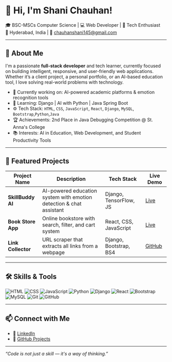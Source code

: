 # 👋 Hi, I'm Shani Chauhan!

🎓 BSC-MSCs Computer Science | 💻 Web Developer | 🌟 Tech Enthusiast  
📍 Hyderabad, India | 📧 chauhanshani145@gmail.com  

---

## 🚀 About Me

I'm a passionate **full-stack developer** and tech learner, currently focused on building intelligent, responsive, and user-friendly web applications. Whether it’s a client project, a personal portfolio, or an AI-based education tool, I love solving real-world problems with technology.

- 🔭 Currently working on: AI-powered academic platforms & emotion recognition tools
- 🌱 Learning: Django | AI with Python | Java Spring Boot
- ⚙️ Tech Stack: `HTML`, `CSS`, `JavaScript`, `React`, `Django`, `MySQL`, `Bootstrap`,`Python`,`Java`
- 🏆 Achievements: 2nd Place in Java Debugging Competition @ St. Anna's College
- 📚 Interests: AI in Education, Web Development, and Student Productivity Tools

---

## 💼 Featured Projects

| Project Name       | Description                                                           | Tech Stack                | Live Demo |
|--------------------|-----------------------------------------------------------------------|---------------------------|-----------|
| **SkillBuddy AI**  | AI-powered education system with emotion detection & chat assistant  | Django, TensorFlow, JS    | [Live](https://github.com/Shani871/SkillBuddy) |
| **Book Store App** | Online bookstore with search, filter, and cart system                | React, CSS, JavaScript    | [Live](https://tiny-haupia-324cc4.netlify.app/) |
| **Link Collector** | URL scraper that extracts all links from a webpage                  | Django, Bootstrap, BS4    | [GitHub](https://github.com/Shani871/Link-Collector) |

---

## 🛠️ Skills & Tools

![HTML](https://img.shields.io/badge/-HTML5-E34F26?style=flat&logo=html5&logoColor=white)
![CSS](https://img.shields.io/badge/-CSS3-1572B6?style=flat&logo=css3)
![JavaScript](https://img.shields.io/badge/-JavaScript-F7DF1E?style=flat&logo=javascript&logoColor=black)
![Python](https://img.shields.io/badge/-Python-3776AB?style=flat&logo=python)
![Django](https://img.shields.io/badge/-Django-092E20?style=flat&logo=django)
![React](https://img.shields.io/badge/-React-61DAFB?style=flat&logo=react)
![Bootstrap](https://img.shields.io/badge/-Bootstrap-563D7C?style=flat&logo=bootstrap)
![MySQL](https://img.shields.io/badge/-MySQL-4479A1?style=flat&logo=mysql)
![Git](https://img.shields.io/badge/-Git-F05032?style=flat&logo=git)
![GitHub](https://img.shields.io/badge/-GitHub-181717?style=flat&logo=github)

---

## 📫 Connect with Me

- 💼 [LinkedIn](https://www.linkedin.com/in/shani-chauhan-403789323/)
- 🐍 [GitHub Projects](https://github.com/Shani871)

---

_“Code is not just a skill — it's a way of thinking.”_
